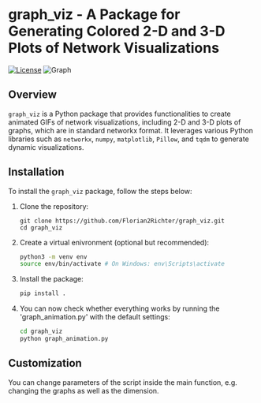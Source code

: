 graph_viz - A Package for Generating Colored 2-D and 3-D Plots of Network Visualizations
===============================================================================

[![License](https://img.shields.io/github/license/Florian2Richter/graph_viz)](https://github.com/Florian2Richter/graph_viz/blob/main/LICENSE)
![Graph](animations/animation_football_3.gif?raw=true)

Overview
--------

`graph_viz` is a Python package that provides functionalities to create animated GIFs of network visualizations, including 2-D and 3-D plots of graphs, which are in  standard networkx format. It leverages various Python libraries such as `networkx`, `numpy`, `matplotlib`, `Pillow`, and `tqdm` to generate dynamic visualizations.

Installation
------------

To install the `graph_viz` package, follow the steps below:

1. Clone the repository:

   ```
   git clone https://github.com/Florian2Richter/graph_viz.git
   cd graph_viz
   ```

2. Create a virtual enivronment (optional but recommended):

   ```bash
   python3 -m venv env
   source env/bin/activate # On Windows: env\Scripts\activate
   ```

3. Install the package:
   ```bash
   pip install .
   ```

4. You can now check whether everything works by running the 'graph_animation.py' with the default settings:
   ```bash
   cd graph_viz
   python graph_animation.py
   ```

## Customization
 You can change parameters of the script inside the main function, e.g. changing the graphs as well as the dimension.



